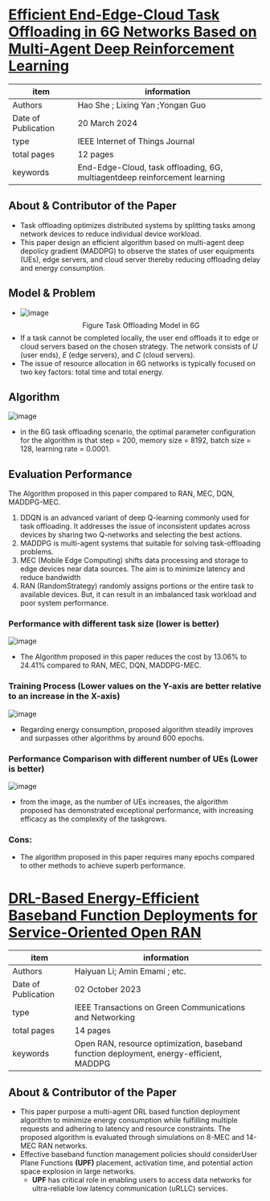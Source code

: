 # [Efficient End-Edge-Cloud Task Offloading in 6G Networks Based on Multi-Agent Deep Reinforcement Learning](https://ieeexplore.ieee.org/document/9218920)

| item | information |
| --- | --- |
| Authors |Hao She ; Lixing Yan ;Yongan Guo|
| Date of Publication | 20 March 2024 |
|type |IEEE Internet of Things Journal|
| total pages |  12 pages|
| keywords |End-Edge-Cloud, task offloading, 6G, multiagentdeep reinforcement learning|
## About & Contributor of the Paper
- Task offloading optimizes distributed systems by splitting tasks among network devices to reduce individual device workload.
- This paper design an efficient algorithm based on multi-agent deep depolicy gradient (MADDPG) to observe the states of user equipments (UEs), edge servers, and cloud server thereby reducing offloading delay and energy consumption. 
## Model & Problem
- ![image](https://github.com/bmw-ece-ntust/internship/assets/87467666/9a9000a5-2b08-48f0-b4c6-a117d788ead1)
    $$\text{Figure Task Offloading Model in 6G}$$ 
- If a task cannot be completed locally, the user end offloads it to edge or cloud servers based on the chosen strategy. The network consists of *U* (user ends), *E* (edge servers), and *C* (cloud servers).
-  The issue of resource allocation in 6G networks is typically focused on two key factors: total time and total energy. 

## Algorithm 
![image](https://hackmd.io/_uploads/B1uQ6j7WC.png)
- in the 6G task offloading scenario, the optimal parameter configuration for the algorithm is that step = 200, memory size = 8192, batch size = 128, learning rate = 0.0001.

##  Evaluation Performance
The Algorithm proposed in this paper compared to RAN, MEC, DQN, MADDPG-MEC.
1. DDQN is an advanced variant of deep Q-learning commonly used for task offloading. It addresses the issue of inconsistent updates across devices by sharing two Q-networks and selecting the best actions.
2.  MADDPG is multi-agent systems that suitable for solving task-offloading problems.
3.  MEC (Mobile Edge Computing) shifts data processing and storage to edge devices near data sources. The aim is to minimize latency and reduce bandwidth
4.  RAN (RandomStrategy) randomly assigns portions or the entire task to available devices. But, it can result in an imbalanced task workload and poor system performance. 
###  Performance with different task size (lower is better)
![image](https://hackmd.io/_uploads/SyPDIcQZ0.png)
- The Algorithm proposed in this paper reduces the cost by 13.06% to 24.41% compared to RAN, MEC, DQN, MADDPG-MEC.
### Training Process (Lower values on the Y-axis are better relative to an increase in the X-axis)
![image](https://hackmd.io/_uploads/SJUMtcm-0.png)
- Regarding energy consumption, proposed algorithm steadily improves and surpasses other algorithms by around 600 epochs.
### Performance Comparison with different number of UEs (Lower is better)
![image](https://hackmd.io/_uploads/SJkcrjXbA.png)
- from the image, as the number of UEs increases, the algorithm proposed has demonstrated exceptional performance, with increasing efficacy as the complexity of the taskgrows.

### Cons:
- The algorithm proposed in this paper requires many epochs compared to other methods to achieve superb performance.

# [DRL-Based Energy-Efficient Baseband Function Deployments for Service-Oriented Open RAN](https://ieeexplore.ieee.org/document/10268589)
| item | information |
| --- | --- |
| Authors |Haiyuan Li; Amin Emami ; etc.|
| Date of Publication |   02 October 2023  |
|type |IEEE Transactions on Green Communications and Networking|
| total pages |  14 pages|
| keywords |Open RAN, resource optimization, baseband function deployment, energy-efficient, MADDPG|
## About & Contributor of the Paper
- This paper purpose a multi-agent DRL based function deployment algorithm to minimize energy consumption while fulfilling multiple requests and adhering to latency and resource constraints. The proposed algorithm is evaluated through simulations on 8-MEC and 14-MEC RAN networks.
- Effective baseband function management policies should considerUser Plane Functions **(UPF)** placement, activation time, and potential action space explosion in large networks.
    - **UPF** has critical role in enabling users to access data networks for ultra-reliable low latency communication (uRLLC) services.

